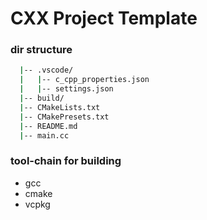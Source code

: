 # CXX Project Template

### dir structure
```bash
  |-- .vscode/                   
  |   |-- c_cpp_properties.json
  |   |-- settings.json
  |-- build/
  |-- CMakeLists.txt
  |-- CMakePresets.txt
  |-- README.md
  |-- main.cc
```

### tool-chain for building
- gcc
- cmake
- vcpkg
